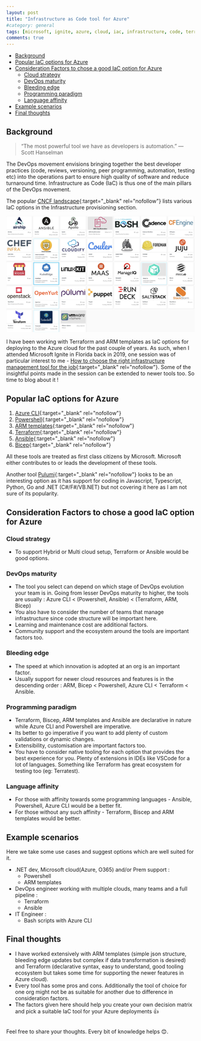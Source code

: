```yaml
---
layout: post
title: "Infrastructure as Code tool for Azure"
#category: general
tags: [microsoft, ignite, azure, cloud, iac, infrastructure, code, terraform, ansible, devops, biscep, arm]
comments: true
---
```

<!-- TOC -->

- [Background](#background)
- [Popular IaC options for Azure](#popular-iac-options-for-azure)
- [Consideration Factors to chose a good IaC option for Azure](#consideration-factors-to-chose-a-good-iac-option-for-azure)
  - [Cloud strategy](#cloud-strategy)
  - [DevOps maturity](#devops-maturity)
  - [Bleeding edge](#bleeding-edge)
  - [Programming paradigm](#programming-paradigm)
  - [Language affinity](#language-affinity)
- [Example scenarios](#example-scenarios)
- [Final thoughts](#final-thoughts)

<!-- /TOC -->
## Background

> “The most powerful tool we have as developers is automation.” — Scott Hanselman

The DevOps movement envisions bringing together the best developer practices (code, reviews, versioning, peer programming, automation, testing etc) into the operations part to ensure high quality of software and reduce turnaround time.
Infrastructure as Code (IaC) is thus one of the main pillars of the DevOps movement.

The popular [CNCF landscape](https://landscape.cncf.io/){:target="_blank" rel="nofollow"} lists various IaC options in the Infrastructure provisioning section.

!["CNCF landscape part on provisoning"](/assets/images/iac/iac.jpg "CNCF landscape part on provisioning")

I have been working with Terraform and ARM templates as IaC options for deploying to the Azure cloud for the past couple of years. As such, when I attended Microsoft Ignite in Florida back in 2019, one session was of particular interest to me - [How to choose the right infrastructure management tool for the job](https://myignite.microsoft.com/archives/IG19-BRK2166){:target="_blank" rel="nofollow"}.
Some of the insightful points made in the session can be extended to newer tools too. So time to blog about it !

## Popular IaC options for Azure

1. [Azure CLI](https://github.com/Azure/azure-cli){:target="_blank" rel="nofollow"}
2. [Powershell](https://github.com/PowerShell/PowerShell){:target="_blank" rel="nofollow"}
3. [ARM templates](https://azure.microsoft.com/en-in/services/arm-templates/#features){:target="_blank" rel="nofollow"}
4. [Terraform](https://github.com/hashicorp/terraform){:target="_blank" rel="nofollow"}
5. [Ansible](https://github.com/ansible/ansible){:target="_blank" rel="nofollow"}
6. [Bicep](https://github.com/Azure/bicep){:target="_blank" rel="nofollow"}

All these tools are treated as first class citizens by Microsoft.
Microsoft either contributes to or leads the development of these tools.

Another tool [Pulumi](https://github.com/pulumi/pulumi){:target="_blank" rel="nofollow"} looks to be an interesting option as it has support for coding in Javascript, Typescript, Python, Go and .NET (C#/F#/VB.NET) but not covering it here as I am not sure of its popularity.

## Consideration Factors to chose a good IaC option for Azure

### Cloud strategy

- To support Hybrid or Multi cloud setup, Terraform or Ansible would be good options.

### DevOps maturity

- The tool you select can depend on which stage of DevOps evolution your team is in. Going from lesser DevOps maturity to higher, the tools are usually : Azure CLI < (Powershell, Ansible) < (Terraform, ARM, Bicep)
- You also have to consider the number of teams that manage infrastructure since code structure will be important here.
- Learning and maintenance cost are additional factors.
- Community support and the ecosystem around the tools are important factors too.

### Bleeding edge

- The speed at which innovation is adopted at an org is an important factor.
- Usually support for newer cloud resources and features is in the descending order : ARM, Bicep < Powershell, Azure CLI < Terraform < Ansible.

### Programming paradigm

- Terraform, Biscep, ARM templates and Ansible are declarative in nature while Azure CLI and Powershell are imperative.
- Its better to go imperative if you want to add plenty of custom validations or dynamic changes.
- Extensibility, customisation are important factors too.
- You have to consider native tooling for each option that provides the best experience for you. Plenty of extensions in IDEs like VSCode for a lot of languages. Something like Terraform has great ecosystem for testing too (eg: Terratest).

### Language affinity

- For those with affinity towards some programming languages - Ansible, Powershell, Azure CLI would be a better fit.
- For those without any such affinity - Terraform, Biscep and ARM templates would be better.

## Example scenarios

Here we take some use cases and suggest options which are well suited for it.

- .NET dev, Microsoft cloud(Azure, O365) and/or Prem support :
  - Powershell
  - ARM templates
- DevOps engineer working with multiple clouds, many teams and a full pipeline :
  - Terraform
  - Ansible
- IT Engineer :
  - Bash scripts with Azure CLI

## Final thoughts

- I have worked extensively with ARM templates (simple json structure, bleeding edge updates but complex if data transformation is desired) and Terraform (declarative syntax, easy to understand, good tooling ecosystem but takes some time for supporting the newer features in Azure cloud).
- Every tool has some pros and cons. Additionally the tool of choice for one org might not be as suitable for another due to difference in consideration factors.
- The factors given here should help you create your own decision matrix and pick a suitable IaC tool for your Azure deployments :thumbsup:

<br/>Feel free to share your thoughts. Every bit of knowledge helps :blush:.
